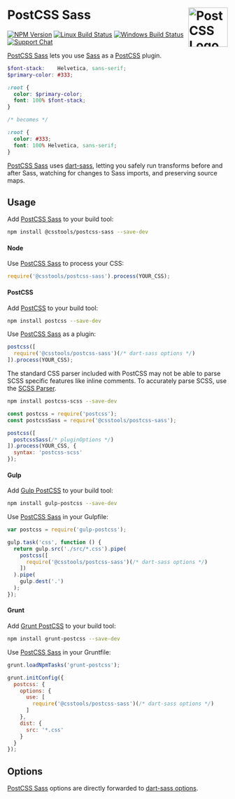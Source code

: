 # PostCSS Sass [<img src="https://postcss.github.io/postcss/logo.svg" alt="PostCSS Logo" width="90" height="90" align="right">][postcss]

[![NPM Version][npm-img]][npm-url]
[![Linux Build Status][cli-img]][cli-url]
[![Windows Build Status][win-img]][win-url]
[![Support Chat][git-img]][git-url]

[PostCSS Sass] lets you use [Sass] as a [PostCSS] plugin.

```scss
$font-stack:    Helvetica, sans-serif;
$primary-color: #333;

:root {
  color: $primary-color;
  font: 100% $font-stack;
}

/* becomes */

:root {
  color: #333;
  font: 100% Helvetica, sans-serif;
}
```

[PostCSS Sass] uses [dart-sass], letting you safely run transforms before and
after Sass, watching for changes to Sass imports, and preserving source maps.

## Usage

Add [PostCSS Sass] to your build tool:

```sh
npm install @csstools/postcss-sass --save-dev
```

#### Node

Use [PostCSS Sass] to process your CSS:

```js
require('@csstools/postcss-sass').process(YOUR_CSS);
```

#### PostCSS

Add [PostCSS] to your build tool:

```sh
npm install postcss --save-dev
```

Use [PostCSS Sass] as a plugin:

```js
postcss([
  require('@csstools/postcss-sass')(/* dart-sass options */)
]).process(YOUR_CSS);
```

The standard CSS parser included with PostCSS may not be able to parse SCSS
specific features like inline comments. To accurately parse SCSS, use
the [SCSS Parser].

```bash
npm install postcss-scss --save-dev
```

```js
const postcss = require('postcss');
const postcssSass = require('@csstools/postcss-sass');

postcss([
  postcssSass(/* pluginOptions */)
]).process(YOUR_CSS, {
  syntax: 'postcss-scss'
});
```

#### Gulp

Add [Gulp PostCSS] to your build tool:

```sh
npm install gulp-postcss --save-dev
```

Use [PostCSS Sass] in your Gulpfile:

```js
var postcss = require('gulp-postcss');

gulp.task('css', function () {
  return gulp.src('./src/*.css').pipe(
    postcss([
      require('@csstools/postcss-sass')(/* dart-sass options */)
    ])
  ).pipe(
    gulp.dest('.')
  );
});
```

#### Grunt

Add [Grunt PostCSS] to your build tool:

```sh
npm install grunt-postcss --save-dev
```

Use [PostCSS Sass] in your Gruntfile:

```js
grunt.loadNpmTasks('grunt-postcss');

grunt.initConfig({
  postcss: {
    options: {
      use: [
        require('@csstools/postcss-sass')(/* dart-sass options */)
      ]
    },
    dist: {
      src: '*.css'
    }
  }
});
```

## Options

[PostCSS Sass] options are directly forwarded to [dart-sass options].

[cli-img]: https://img.shields.io/travis/jonathantneal/postcss-sass.svg
[cli-url]: https://travis-ci.org/jonathantneal/postcss-sass
[git-img]: https://img.shields.io/badge/support-chat-blue.svg
[git-url]: https://gitter.im/postcss/postcss
[npm-img]: https://img.shields.io/npm/v/@csstools/postcss-sass.svg
[npm-url]: https://www.npmjs.com/package/@csstools/postcss-sass
[win-img]: https://img.shields.io/appveyor/ci/jonathantneal/postcss-sass.svg
[win-url]: https://ci.appveyor.com/project/jonathantneal/postcss-sass

[Gulp PostCSS]: https://github.com/postcss/gulp-postcss
[Grunt PostCSS]: https://github.com/nDmitry/grunt-postcss
[dart-sass]: https://github.com/sass/dart-sass
[dart-sass options]: https://github.com/sass/dart-sass#javascript-api
[PostCSS]: https://github.com/postcss/postcss
[PostCSS Sass]: https://github.com/jonathantneal/postcss-sass
[Sass]: https://github.com/sass/dart-sass
[SCSS Parser]: https://github.com/postcss/postcss-scss
